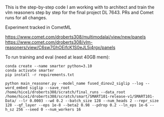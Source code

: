  This is the step-by-step code I am working with to architect and train the vlm reasoners step by step for the final project DL 7643. PRs and Comet runs for all changes.

Experiment tracked in CometML

 https://www.comet.com/droberts308/multimodalai/view/new/panels
 https://www.comet.com/droberts308/vlm-reasoners/view/C6sw7GhOEifcK1S0eJL5i4rgx/panels

To run training and eval (need at least 40GB mem):

```
conda create --name smarter python=3.10
conda activate smarter
pip install -r requirements.txt

python main_reasoner.py --model_name fused_dinov2_siglip --log --word_embed siglip --save_root /home/hice1/droberts308/scratch/final_runs --data_root /home/hice1/droberts308/scratch/smart/SMART101-release-v1/SMART101-Data/ --lr 0.0003 --wd 0.2 --batch_size 128 --num_heads 2 --repr_size 128 --qf_layer --eps 1e-8 --beta2 0.98 --pdrop 0.2 --ln_eps 1e-6 --h_sz 256 --seed 0 --num_workers 16 
```